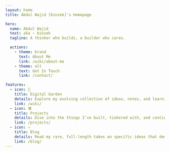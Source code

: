 ```yaml
---
layout: home
title: Abdul Wajid [binzek]'s Homepage

hero:
  name: Abdul Wajid
  text: aka ~ binzek
  tagline: A thinker who builds, a builder who cares.

  actions:
    - theme: brand
      text: About Me
      link: /wiki/about-me
    - theme: alt
      text: Get In Touch
      link: /contact/

features:
  - icon: 🌱
    title: Digital Garden
    details: Explore my evolving collection of ideas, notes, and learnings on life, tech, and beyond.
    link: /wiki/
  - icon: 🛠️
    title: Projects
    details: Dive into the things I’ve built, tinkered with, and continue to improve.
    link: /projects/
  - icon: ✍️
    title: Blog
    details: Read my rare, full-length takes on specific ideas that demand more than a garden entry.
    link: /blog/
---
```

